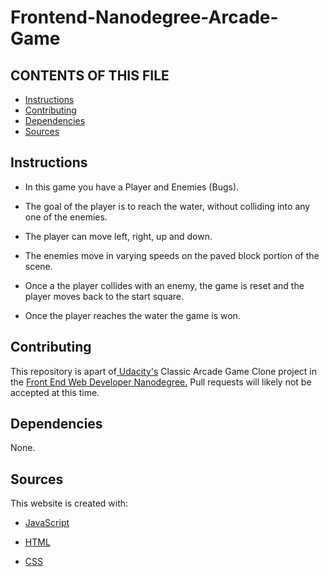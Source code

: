 # Frontend-Nanodegree-Arcade-Game



## CONTENTS OF THIS FILE

   
 * [Instructions](#instructions)
 * [Contributing](#instructions)
 * [Dependencies](#dependencies)
 * [Sources](#sources)



 ## Instructions
 

- In this game you have a Player and Enemies (Bugs).

- The goal of the player is to reach the water, without colliding into any one of the enemies.

- The player can move left, right, up and down. 

- The enemies move in varying speeds on the paved block portion of the scene.

- Once a the player collides with an enemy, the game is reset and the player moves back to the start square. 

- Once the player reaches the water the game is won.


## Contributing


This repository is apart of[ Udacity's](https://www.udacity.com/) Classic Arcade Game Clone project in the [Front End Web Developer Nanodegree.](https://classroom.udacity.com/nanodegrees/nd001/syllabus/core-curriculum) Pull requests will likely not be accepted at this time.

## Dependencies

None.

## Sources

This website is created with:

- [JavaScript](https://en.wikipedia.org/wiki/JavaScript)

- [HTML](https://en.wikipedia.org/wiki/HTML)

- [CSS](https://en.wikipedia.org/wiki/CSS)


